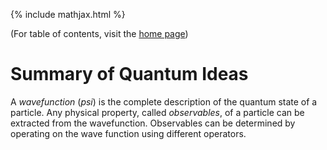 {% include mathjax.html %}

(For table of contents, visit the [home page](/README.md))

# Summary of Quantum Ideas

A *wavefunction* ($psi$) is the complete description of the quantum state of a particle. Any physical property, called *observables*, of a particle can be extracted from the wavefunction. Observables can be determined by operating on the wave function using different operators. 
